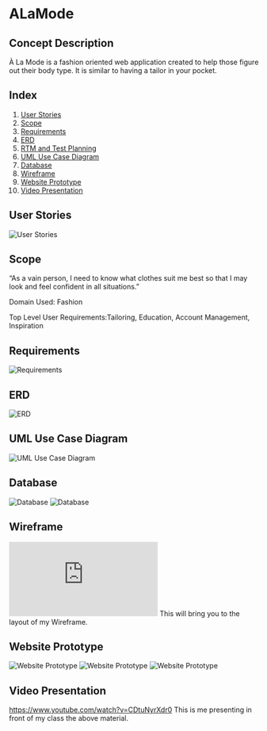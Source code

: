 # ALaMode
## Concept Description
À La Mode is a fashion oriented web application created to help those figure out their body type. 
It is similar to having a tailor in your pocket.

## Index

1. [User Stories](#User-Stories) 
2. [Scope](#Scope) 
3. [Requirements](#Requirements)
4. [ERD](#ERD)
5. [RTM and Test Planning](#)
6. [UML Use Case Diagram](#UML-Use-Case-Diagram)
7. [Database](#Database)
8. [Wireframe](#Wireframe)
9. [Website Prototype](#Website-Prototype)
10. [Video Presentation](#Video-Presentation)

## User Stories 
![User Stories](https://github.com/victory-ah/ALaMode/blob/master/RoughALaMode/userstories.jpg)

## Scope
“As a vain person, I need to know what clothes suit me best so that I may look and feel confident in all situations.”

Domain Used: Fashion

Top Level User Requirements:Tailoring, Education, Account Management, Inspiration

## Requirements
![Requirements](https://github.com/victory-ah/ALaMode/blob/master/RoughALaMode/HiList.jpg)

## ERD
![ERD](https://github.com/victory-ah/ALaMode/blob/master/RoughALaMode/erd-pic.jpg)

## UML Use Case Diagram
![UML Use Case Diagram](https://github.com/victory-ah/ALaMode/blob/master/RoughALaMode/uml.jpg)

## Database
![Database](https://github.com/victory-ah/ALaMode/blob/master/RoughALaMode/database1.jpg)
![Database](https://github.com/victory-ah/ALaMode/blob/master/RoughALaMode/database2.jpg)

## Wireframe
![Wireframe](https://github.com/victory-ah/ALaMode/blob/master/RoughALaMode/%C3%80%20la%20mode%20-%20Wireframe%20(2).pdf)
This will bring you to the layout of my Wireframe.

## Website Prototype
![Website Prototype](https://github.com/victory-ah/ALaMode/blob/master/RoughALaMode/homepg.jpg)
![Website Prototype](https://github.com/victory-ah/ALaMode/blob/master/RoughALaMode/aboutpg.jpg)
![Website Prototype](https://github.com/victory-ah/ALaMode/blob/master/RoughALaMode/servicespg.jpg)

## Video Presentation
https://www.youtube.com/watch?v=CDtuNyrXdr0
This is me presenting in front of my class the above material.



